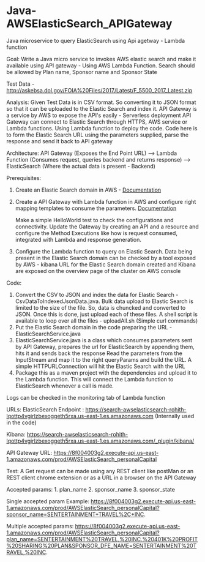 # Java-AWSElasticSearch_APIGateway
Java microservice to query ElasticSearch using Api agetway -  Lambda function

Goal:
Write a Java micro service to invokes AWS elastic search and make it available using API gateway - Using AWS Lambda Function.
Search should be allowed by Plan name, Sponsor name and Sponsor State

Test Data -http://askebsa.dol.gov/FOIA%20Files/2017/Latest/F_5500_2017_Latest.zip

Analysis:
Given Test Data is in CSV format. So converting it to JSON format so that it can be uploaded to the Elastic Search and index it.
API Gateway is a service by AWS to expose the API's easily - Serverless deployment
API Gateway can connect to Elastic Search through HTTPS, AWS service or Lambda functions.
Using Lambda function to deploy the code.
Code here is to form the Elastic Search URL using the parameters supplied, parse the response and send it back to API gateway

Architecture:
API Gateway (Exposes the End Point URL) --> Lambda Function (Consumes request, queries backend and returns response) --> ElasticSearch (Where the actual data is present - Backend)

Prerequisites:
1. Create an Elastic Search domain in AWS - [Documentation](https://aws.amazon.com/elasticsearch-service/getting-started/) 
2. Create a API Gateway with Lambda function in AWS and configure right mapping templates to consume the parameters. [Documentation](https://docs.aws.amazon.com/apigateway/latest/developerguide/getting-started-with-lambda-integration.html)
	
	Make a simple HelloWorld test to check the configurations and connectivity.
	Update the Gateway by creating an API and a resource and configure the Method Executions like how is request consumed, integrated with Lambda and response generation.
3. Configure the Lambda function to query on Elastic Search.
	Data being present in the Elastic Search domain can be checked by a tool exposed by AWS - kibana
	URL for the Elastic Search domain created and Kibana are exposed on the overview page of the cluster on AWS console

Code:
1. Convert the CSV to JSON and index the data for Elastic Search - CsvDataToIndexedJsonData.java.
	Bulk data upload to Elastic Search is limited to the size of the file. So, data is chuncked and converted to JSON.
	Once this is done, just upload each of these files. A shell script is available to loop over all the files - uploadAll.sh (Simple curl commands)
2. Put the Elastic Search domain in the code preparing the URL - ElasticSearchService.java
3. ElasticSearchService.java is a class which consumes parameters sent by API Gateway, prepares the url for ElasticSearch by appending them, hits it and sends back the response
	Read the parameters from the InputStream and map it to the right queryParams and build the URL.
	A simple HTTPURLConnection will hit the Elastic Search with the URL
4. Package this as a maven project with the dependencies and upload it to the Lambda function. This will connect the Lambda function to ElasticSearch whenever a call is made.

Logs can be checked in the monitoring tab of Lambda function

URLs:
ElasticSearch Endpoint : https://search-awselasticsearch-rohith-lqottp4vgjrlzbexoggeth5rxa.us-east-1.es.amazonaws.com (Internally used in the code)

Kibana: https://search-awselasticsearch-rohith-lqottp4vgjrlzbexoggeth5rxa.us-east-1.es.amazonaws.com/_plugin/kibana/

API Gateway URL: https://8f004003g2.execute-api.us-east-1.amazonaws.com/prod/AWSElasticSearch_personalCapital


Test:
A Get request can be made using any REST client like postMan or an REST client chrome extension or as a URL in a browser on the API Gateway

Accepted params:
	1. plan_name
	2. sponsor_name
	3. sponsor_state

Single accepted param Example: https://8f004003g2.execute-api.us-east-1.amazonaws.com/prod/AWSElasticSearch_personalCapital?sponsor_name=SENTERTAINMENT+TRAVEL%2C+INC.

Multiple accepted params: https://8f004003g2.execute-api.us-east-1.amazonaws.com/prod/AWSElasticSearch_personalCapital?plan_name=SENTERTAINMENT%20TRAVEL,%20INC.%20401K%20PROFIT%20SHARING%20PLAN&SPONSOR_DFE_NAME=SENTERTAINMENT%20TRAVEL,%20INC.
